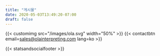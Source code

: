 ```yaml
---
title: "게시물"
date: 2020-05-03T13:49:20-07:00
draft: false
---
```


{{< customimg src="/images/ola.svg" width="50%" >}}
{{< contactbtn email=sales@olainterpreting.com lang=ko >}}

{{< statsandsocialfooter >}}
